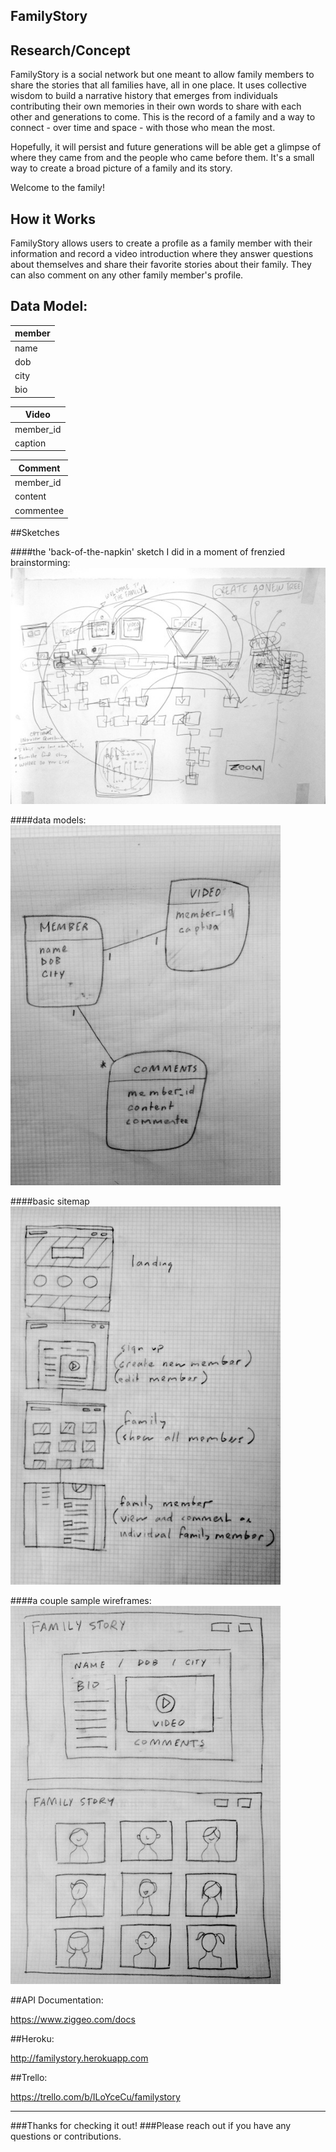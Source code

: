 ## FamilyStory

## Research/Concept

FamilyStory is a social network but one meant to allow family members to share the stories that all families have, all in one place. It uses collective wisdom to build a narrative history that emerges from individuals contributing their own memories in their own words to share with each other and generations to come. This is the record of a family and a way to connect - over time and space - with those who mean the most.

Hopefully, it will persist and future generations will be able get a glimpse of where they came from and the people who came before them. It's a small way to create a broad picture of a family and its story.

Welcome to the family!

## How it Works

FamilyStory allows users to create a profile as a family member with their information and record a video introduction where they answer questions about themselves and share their favorite stories about their family. They can also comment on any other family member's profile.

## Data Model:

| member     |
| -----------|
| name    	 |
| dob	    	 |
| city    	 |
| bio        |


| Video    	  |
| ------------|
| member_id 	|
| caption     |


| Comment    	|
| ------------|
| member_id	  |
| content     |
| commentee   |

##Sketches

####the 'back-of-the-napkin' sketch I did in a moment of frenzied brainstorming:
![Alt text](/sketches/FamilyStorySketch.JPG)

####data models:
![Alt text](/sketches/FamilyStoryDataModels.JPG)

####basic sitemap
![Alt text](/sketches/FamilyStorySitemap.JPG)

####a couple sample wireframes:
![Alt text](/sketches/FamilyStoryWireframe.JPG)

##API Documentation:

https://www.ziggeo.com/docs

##Heroku:

http://familystory.herokuapp.com

##Trello:

https://trello.com/b/ILoYceCu/familystory

---

###Thanks for checking it out!
###Please reach out if you have any questions or contributions.
